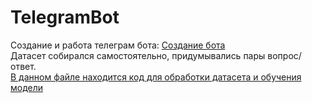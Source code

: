 # TelegramBot
Создание и работа телеграм бота:
[Создание бота](settings/bot_create.py)  
Датасет собирался самостоятельно, придумывались пары вопрос/ответ.  
[В данном файле находится код для обработки датасета и обучения модели](settings/bot_settings.py)
